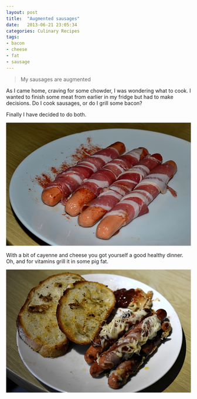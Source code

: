 ```yaml
---
layout: post
title:  "Augmented sausages"
date:   2013-06-21 23:05:34
categories: Culinary Recipes
tags:
- bacon
- cheese
- fat
- sausage
---
```

> My sausages are augmented

As I came home, craving for some chowder, I was wondering what to cook. I wanted to finish some meat from earlier in my fridge but had to make decisions. Do I cook sausages, or do I grill some bacon?

Finally I have decided to do both.

![raw-sausages]

With a bit of cayenne and cheese you got yourself a good healthy dinner. Oh, and for vitamins grill it in some pig fat.

![cooked-sausages]

 [raw-sausages]: /images/augmented-sausages/augmented-sausages-raw.jpg "Raw sausages"
 [cooked-sausages]: /images/augmented-sausages/augmented-sausages-cooked.jpg "Grilled sausages with cheese"
